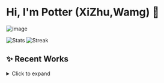 <!-- banner -->
# Hi, I'm Potter (XiZhu,Wamg) 👋
![image](https://github.com/user-attachments/assets/2314fc08-044a-4d78-ace4-91ec6da2475d)

![Stats](https://github-readme-stats.vercel.app/api?username=xizhuwang&show_icons=true)
![Streak](https://github-readme-streak-stats.herokuapp.com/?user=xizhuwang)

## ✨ Recent Works
<details><summary>Click to expand</summary>

- 🔭 I’m currently studying at NTUST.  
- 🌱 I’m learning Embedded System and  Digital Design.
- 📫 How to reach me: <m11307409@mail.ntust.edu.tw>

</details>
